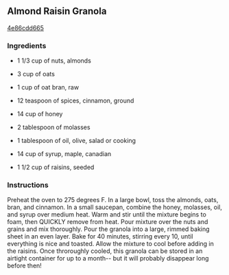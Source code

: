 ## Almond Raisin Granola

[4e86cdd665](http://www.food.com/recipe/almond-raisin-granola-97821)

### Ingredients

 - 1 1/3 cup of nuts, almonds

 - 3 cup of oats

 - 1 cup of oat bran, raw

 - 12 teaspoon of spices, cinnamon, ground

 - 14 cup of honey

 - 2 tablespoon of molasses

 - 1 tablespoon of oil, olive, salad or cooking

 - 14 cup of syrup, maple, canadian

 - 1 1/2 cup of raisins, seeded

### Instructions

Preheat the oven to 275 degrees F. In a large bowl, toss the almonds, oats, bran, and cinnamon. In a small saucepan, combine the honey, molasses, oil, and syrup over medium heat. Warm and stir until the mixture begins to foam, then QUICKLY remove from heat. Pour mixture over the nuts and grains and mix thoroughly. Pour the granola into a large, rimmed baking sheet in an even layer. Bake for 40 minutes, stirring every 10, until everything is nice and toasted. Allow the mixture to cool before adding in the raisins. Once throroughly cooled, this granola can be stored in an airtight container for up to a month-- but it will probably disappear long before then!